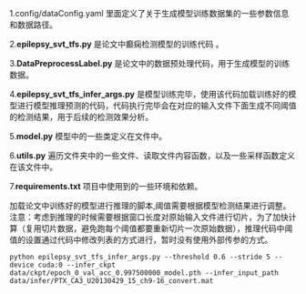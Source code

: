 1.config/dataConfig.yaml 里面定义了关于生成模型训练数据集的一些参数信息和数据路径。  

2.**epilepsy_svt_tfs.py** 是论文中癫痫检测模型的训练代码 。  

3.**DataPreprocessLabel.py**  是论文中的数据预处理代码，用于生成模型的训练数据。  

4.**epilepsy_svt_tfs_infer_args.py** 是模型训练完毕，使用该代码加载训练好的模型进行模型推理预测的代码，代码执行完毕会在对应的输入文件下面生成不同阈值的检测结果，用于后续的检测效果分析。  

5.**model.py** 模型中的一些类定义在文件中。  

6.**utils.py** 遍历文件夹中的一些文件、读取文件内容函数，以及一些采样函数定义在该文件中。 

7.**requirements.txt** 项目中使用到的一些环境和依赖。  


加载论文中训练好的模型进行推理的脚本,阈值需要根据模型检测结果进行调整。注意：考虑到推理的时候需要根据窗口长度对原始输入文件进行切片，为了加快计算（复用切片数据，避免跑每个阈值都要重新切片一次原始数据），推理代码中阈值的设置通过代码中修改列表的方式进行，暂时没有使用外部传参的方式。  

```
python epilepsy_svt_tfs_infer_args.py --threshold 0.6 --stride 5 --device cuda:0 --infer_ckpt data/ckpt/epoch_0_val_acc_0.997500000_model.pth --infer_input_path data/infer/PTX_CA3_U20130429_15_ch9-16_convert.mat
```

